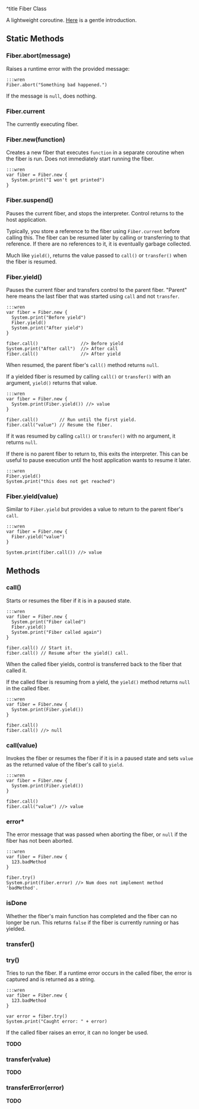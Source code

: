 ^title Fiber Class

A lightweight coroutine. [Here][fibers] is a gentle introduction.

[fibers]: ../../concurrency.html

## Static Methods

### Fiber.**abort**(message)

Raises a runtime error with the provided message:

    :::wren
    Fiber.abort("Something bad happened.")

If the message is `null`, does nothing.

### Fiber.**current**

The currently executing fiber.

### Fiber.**new**(function)

Creates a new fiber that executes `function` in a separate coroutine when the
fiber is run. Does not immediately start running the fiber.

    :::wren
    var fiber = Fiber.new {
      System.print("I won't get printed")
    }

### Fiber.**suspend**()

Pauses the current fiber, and stops the interpreter. Control returns to the
host application.

Typically, you store a reference to the fiber using `Fiber.current` before
calling this. The fiber can be resumed later by calling or transferring to that
reference. If there are no references to it, it is eventually garbage collected.

Much like `yield()`, returns the value passed to `call()` or `transfer()` when
the fiber is resumed.

### Fiber.**yield**()

Pauses the current fiber and transfers control to the parent fiber. "Parent"
here means the last fiber that was started using `call` and not `transfer`.

    :::wren
    var fiber = Fiber.new {
      System.print("Before yield")
      Fiber.yield()
      System.print("After yield")
    }

    fiber.call()                //> Before yield
    System.print("After call")  //> After call
    fiber.call()                //> After yield

When resumed, the parent fiber's `call()` method returns `null`.

If a yielded fiber is resumed by calling `call()` or `transfer()` with an
argument, `yield()` returns that value.

    :::wren
    var fiber = Fiber.new {
      System.print(Fiber.yield()) //> value
    }

    fiber.call()        // Run until the first yield.
    fiber.call("value") // Resume the fiber.

If it was resumed by calling `call()` or `transfer()` with no argument, it
returns `null`.

If there is no parent fiber to return to, this exits the interpreter. This can
be useful to pause execution until the host application wants to resume it
later.

    :::wren
    Fiber.yield()
    System.print("this does not get reached")

### Fiber.**yield**(value)

Similar to `Fiber.yield` but provides a value to return to the parent fiber's
`call`.

    :::wren
    var fiber = Fiber.new {
      Fiber.yield("value")
    }

    System.print(fiber.call()) //> value

## Methods

### **call**()

Starts or resumes the fiber if it is in a paused state.

    :::wren
    var fiber = Fiber.new {
      System.print("Fiber called")
      Fiber.yield()
      System.print("Fiber called again")
    }

    fiber.call() // Start it.
    fiber.call() // Resume after the yield() call.

When the called fiber yields, control is transferred back to the fiber that
called it.

If the called fiber is resuming from a yield, the `yield()` method returns
`null` in the called fiber.

    :::wren
    var fiber = Fiber.new {
      System.print(Fiber.yield())
    }

    fiber.call()
    fiber.call() //> null

### **call**(value)

Invokes the fiber or resumes the fiber if it is in a paused state and sets
`value` as the returned value of the fiber's call to `yield`.

    :::wren
    var fiber = Fiber.new {
      System.print(Fiber.yield())
    }

    fiber.call()
    fiber.call("value") //> value

### **error***

The error message that was passed when aborting the fiber, or `null` if the
fiber has not been aborted.

    :::wren
    var fiber = Fiber.new {
      123.badMethod
    }

    fiber.try()
    System.print(fiber.error) //> Num does not implement method 'badMethod'.

### **isDone**

Whether the fiber's main function has completed and the fiber can no longer be
run. This returns `false` if the fiber is currently running or has yielded.

### **transfer**()

### **try**()
Tries to run the fiber. If a runtime error occurs
in the called fiber, the error is captured and is returned as a string.

    :::wren
    var fiber = Fiber.new {
      123.badMethod
    }

    var error = fiber.try()
    System.print("Caught error: " + error)

If the called fiber raises an error, it can no longer be used.

**TODO**

### **transfer**(value)

**TODO**

### **transferError**(error)

**TODO**
